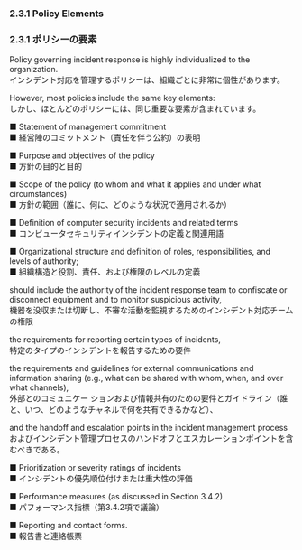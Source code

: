 ### 2.3.1 Policy Elements
### 2.3.1 ポリシーの要素  

Policy governing incident response is highly individualized to the organization.  
インシデント対応を管理するポリシーは、組織ごとに非常に個性があります。  

However, most policies include the same key elements:  
しかし、ほとんどのポリシーには、同じ重要な要素が含まれています。 

■ Statement of management commitment  
■ 経営陣のコミットメント（責任を伴う公約）の表明  

■ Purpose and objectives of the policy   
■ 方針の目的と目的  

■ Scope of the policy (to whom and what it applies and under what circumstances)  
■ 方針の範囲（誰に、何に、どのような状況で適用されるか）  

■ Definition of computer security incidents and related terms  
■ コンピュータセキュリティインシデントの定義と関連用語  

■ Organizational structure and definition of roles, responsibilities, and levels of authority;  
■ 組織構造と役割、責任、および権限のレベルの定義  

should include the authority of the incident response team to confiscate or disconnect equipment and to monitor suspicious activity,  
機器を没収または切断し、不審な活動を監視するためのインシデント対応チームの権限  

the requirements for reporting certain types of incidents,  
特定のタイプのインシデントを報告するための要件  

the requirements and guidelines for external communications and information sharing (e.g., what can be shared with whom, when, and over what channels),  
外部とのコミュニケー ションおよび情報共有のための要件とガイドライン（誰と、いつ、どのようなチャネルで何を共有できるかなど）、  

and the handoff and escalation points in the incident management process  
およびインシデント管理プロセスのハンドオフとエスカレーションポイントを含むべきである。  

■ Prioritization or severity ratings of incidents  
■ インシデントの優先順位付けまたは重大性の評価

■ Performance measures (as discussed in Section 3.4.2)  
■ パフォーマンス指標（第3.4.2項で議論）  

■ Reporting and contact forms.  
■ 報告書と連絡帳票  
